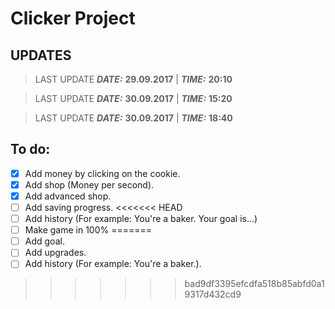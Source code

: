 # Clicker Project

## UPDATES

> LAST UPDATE ***DATE:*** **29.09.2017** | ***TIME:*** **20:10**

> LAST UPDATE ***DATE:*** **30.09.2017** | ***TIME:*** **15:20**

> LAST UPDATE ***DATE:*** **30.09.2017** | ***TIME:*** **18:40**

## To do:
- [x] Add money by clicking on the cookie.
- [x] Add shop (Money per second).
- [x] Add advanced shop.
- [ ] Add saving progress.
<<<<<<< HEAD
- [ ] Add history (For example: You're a baker. Your goal is...)
- [ ] Make game in 100%
=======
- [ ] Add goal.
- [ ] Add upgrades.
- [ ] Add history (For example: You're a baker.).
>>>>>>> bad9df3395efcdfa518b85abfd0a19317d432cd9
